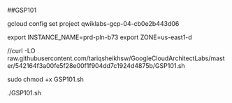 ##GSP101

gcloud config set project qwiklabs-gcp-04-cb0e2b443d06

export INSTANCE_NAME=prd-pln-b73
export ZONE=us-east1-d

//curl -LO raw.githubusercontent.com/tariqsheikhsw/GoogleCloudArchitectLabs/master/542164f3a00fe5f28e00f1f904dd7c1924d4875b/GSP101.sh

sudo chmod +x GSP101.sh

./GSP101.sh

